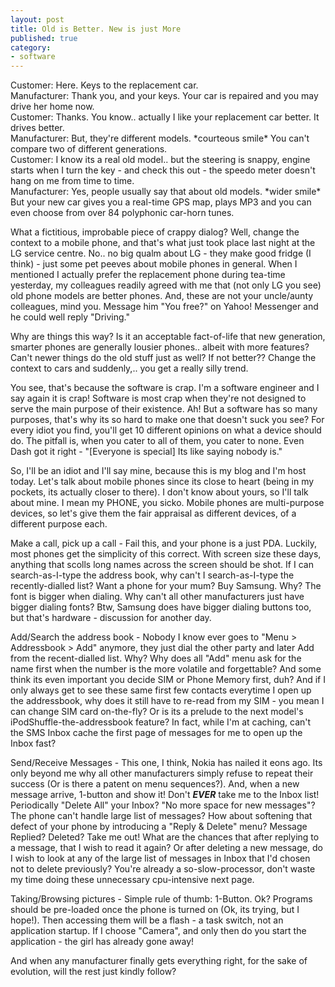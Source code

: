 ```yaml
---
layout: post
title: Old is Better. New is just More
published: true
category:
- software
---
```

Customer: Here. Keys to the replacement car.  
Manufacturer: Thank you, and your keys. Your car is repaired and you may drive her home now.  
Customer: Thanks. You know.. actually I like your replacement car better. It drives better.  
Manufacturer: But, they're different models. \*courteous smile\* You can't compare two of different generations.  
Customer: I know its a real old model.. but the steering is snappy, engine starts when I turn the key - and check this out - the speedo meter doesn't hang on me from time to time.  
Manufacturer: Yes, people usually say that about old models. \*wider smile\* But your new car gives you a real-time GPS map, plays MP3 and you can even choose from over 84 polyphonic car-horn tunes.  
  
What a fictitious, improbable piece of crappy dialog? Well, change the context to a mobile phone, and that's what just took place last night at the LG service centre. No.. no big qualm about LG - they make good fridge (I think) - just some pet peeves about mobile phones in general. When I mentioned I actually prefer the replacement phone during tea-time yesterday, my colleagues readily agreed with me that (not only LG you see) old phone models are better phones. And, these are not your uncle/aunty colleagues, mind you. Message him "You free?" on Yahoo! Messenger and he could well reply "Driving."  
  
Why are things this way? Is it an acceptable fact-of-life that new generation, smarter phones are generally lousier phones.. albeit with more features? Can't newer things do the old stuff just as well? If not better?? Change the context to cars and suddenly,.. you get a really silly trend.  
  
You see, that's because the software is crap. I'm a software engineer and I say again it is crap! Software is most crap when they're not designed to serve the main purpose of their existence. Ah! But a software has so many purposes, that's why its so hard to make one that doesn't suck you see? For every idiot you find, you'll get 10 different opinions on what a device should do. The pitfall is, when you cater to all of them, you cater to none. Even Dash got it right - "[Everyone is special] Its like saying nobody is."  
  
So, I'll be an idiot and I'll say mine, because this is my blog and I'm host today. Let's talk about mobile phones since its close to heart (being in my pockets, its actually closer to there). I don't know about yours, so I'll talk about mine. I mean my PHONE, you sicko. Mobile phones are multi-purpose devices, so let's give them the fair appraisal as different devices, of a different purpose each.  
  
Make a call, pick up a call - Fail this, and your phone is a just PDA. Luckily, most phones get the simplicity of this correct. With screen size these days, anything that scolls long names across the screen should be shot. If I can search-as-I-type the address book, why can't I search-as-I-type the recently-dialled list? Want a phone for your mum? Buy Samsung. Why? The font is bigger when dialing. Why can't all other manufacturers just have bigger dialing fonts? Btw, Samsung does have bigger dialing buttons too, but that's hardware - discussion for another day.  
  
Add/Search the address book - Nobody I know ever goes to "Menu \> Addressbook \> Add" anymore, they just dial the other party and later Add from the recent-dialled list. Why? Why does all "Add" menu ask for the name first when the number is the more volatile and forgettable? And some think its even important you decide SIM or Phone Memory first, duh? And if I only always get to see these same first few contacts everytime I open up the addressbook, why does it still have to re-read from my SIM - you mean I can change SIM card on-the-fly? Or is its a prelude to the next model's iPodShuffle-the-addressbook feature? In fact, while I'm at caching, can't the SMS Inbox cache the first page of messages for me to open up the Inbox fast?  
  
Send/Receive Messages - This one, I think, Nokia has nailed it eons ago. Its only beyond me why all other manufacturers simply refuse to repeat their success (Or is there a patent on menu sequences?). And, when a new message arrive, 1-button and show it! Don't **_EVER_** take me to the Inbox list! Periodically "Delete All" your Inbox? "No more space for new messages"? The phone can't handle large list of messages? How about softening that defect of your phone by introducing a "Reply & Delete" menu? Message Replied? Deleted? Take me out! What are the chances that after replying to a message, that I wish to read it again? Or after deleting a new message, do I wish to look at any of the large list of messages in Inbox that I'd chosen not to delete previously? You're already a so-slow-processor, don't waste my time doing these unnecessary cpu-intensive next page.  
  
Taking/Browsing pictures - Simple rule of thumb: 1-Button. Ok? Programs should be pre-loaded once the phone is turned on (Ok, its trying, but I hope!). Then accessing them will be a flash - a task switch, not an application startup. If I choose "Camera", and only then do you start the application - the girl has already gone away!  
  
And when any manufacturer finally gets everything right, for the sake of evolution, will the rest just kindly follow?

